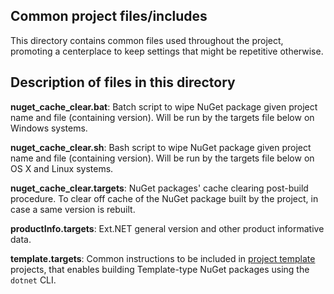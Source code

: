 ## Common project files/includes

This directory contains common files used throughout the project, promoting a
centerplace to keep settings that might be repetitive otherwise.

## Description of files in this directory

**nuget_cache_clear.bat**: Batch script to wipe NuGet package given project name and file (containing version). Will be run by the targets file below on Windows systems.

**nuget_cache_clear.sh**: Bash script to wipe NuGet package given project name and file (containing version). Will be run by the targets file below on OS X and Linux systems.

**nuget_cache_clear.targets**: NuGet packages' cache clearing post-build procedure. To clear off cache of the NuGet package built by the project, in case a same version is rebuilt.

**productInfo.targets**: Ext.NET general version and other product informative data.

**template.targets**: Common instructions to be included in [project template](https://docs.microsoft.com/en-us/dotnet/core/tools/custom-templates) projects, that enables building Template-type NuGet packages using the `dotnet` CLI.
